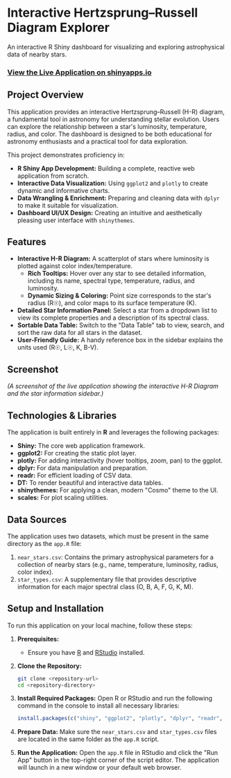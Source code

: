 


# Interactive Hertzsprung–Russell Diagram Explorer

An interactive R Shiny dashboard for visualizing and exploring astrophysical data of nearby stars.

### [View the Live Application on shinyapps.io](https://surajshrestha.shinyapps.io/Interactive_Hertzsprung_Russell_Diagram_App/)


## Project Overview

This application provides an interactive Hertzsprung–Russell (H-R) diagram, a fundamental tool in astronomy for understanding stellar evolution. Users can explore the relationship between a star's luminosity, temperature, radius, and color. The dashboard is designed to be both educational for astronomy enthusiasts and a practical tool for data exploration.

This project demonstrates proficiency in:
*   **R Shiny App Development:** Building a complete, reactive web application from scratch.
*   **Interactive Data Visualization:** Using `ggplot2` and `plotly` to create dynamic and informative charts.
*   **Data Wrangling & Enrichment:** Preparing and cleaning data with `dplyr` to make it suitable for visualization.
*   **Dashboard UI/UX Design:** Creating an intuitive and aesthetically pleasing user interface with `shinythemes`.

## Features

*   **Interactive H-R Diagram:** A scatterplot of stars where luminosity is plotted against color index/temperature.
    *   **Rich Tooltips:** Hover over any star to see detailed information, including its name, spectral type, temperature, radius, and luminosity.
    *   **Dynamic Sizing & Coloring:** Point size corresponds to the star's radius (R☉), and color maps to its surface temperature (K).
*   **Detailed Star Information Panel:** Select a star from a dropdown list to view its complete properties and a description of its spectral class.
*   **Sortable Data Table:** Switch to the "Data Table" tab to view, search, and sort the raw data for all stars in the dataset.
*   **User-Friendly Guide:** A handy reference box in the sidebar explains the units used (R☉, L☉, K, B-V).

## Screenshot


*(A screenshot of the live application showing the interactive H-R Diagram and the star information sidebar.)*

## Technologies & Libraries

The application is built entirely in **R** and leverages the following packages:

*   **Shiny:** The core web application framework.
*   **ggplot2:** For creating the static plot layer.
*   **plotly:** For adding interactivity (hover tooltips, zoom, pan) to the ggplot.
*   **dplyr:** For data manipulation and preparation.
*   **readr:** For efficient loading of CSV data.
*   **DT:** To render beautiful and interactive data tables.
*   **shinythemes:** For applying a clean, modern "Cosmo" theme to the UI.
*   **scales:** For plot scaling utilities.

## Data Sources

The application uses two datasets, which must be present in the same directory as the `app.R` file:

1.  `near_stars.csv`: Contains the primary astrophysical parameters for a collection of nearby stars (e.g., name, temperature, luminosity, radius, color index).
2.  `star_types.csv`: A supplementary file that provides descriptive information for each major spectral class (O, B, A, F, G, K, M).

## Setup and Installation

To run this application on your local machine, follow these steps:

1.  **Prerequisites:**
    *   Ensure you have [R](https://cran.r-project.org/) and [RStudio](https://posit.co/download/rstudio-desktop/) installed.

2.  **Clone the Repository:**
    ```bash
    git clone <repository-url>
    cd <repository-directory>
    ```

3.  **Install Required Packages:**
    Open R or RStudio and run the following command in the console to install all necessary libraries:
    ```r
    install.packages(c("shiny", "ggplot2", "plotly", "dplyr", "readr", "DT", "shinythemes", "scales"))
    ```

4.  **Prepare Data:**
    Make sure the `near_stars.csv` and `star_types.csv` files are located in the same folder as the `app.R` script.

5.  **Run the Application:**
    Open the `app.R` file in RStudio and click the "Run App" button in the top-right corner of the script editor. The application will launch in a new window or your default web browser.
